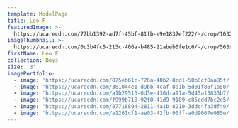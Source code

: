 ```yaml
---
template: ModelPage
title: Leo F
featuredImage: >-
  https://ucarecdn.com/77bb1392-ad7f-45bf-81fb-e9e1837ef222/-/crop/1632x992/0,180/-/preview/
imageThumbnail: >-
  https://ucarecdn.com/0c3b4fc5-213c-406a-b485-21abeb0fe1c6/-/crop/563x726/523,319/-/preview/
firstName: Leo F
collection: Boys
size: '3'
imagePortfolio:
  - image: 'https://ucarecdn.com/075eb61c-728a-48b2-8cd1-50b0cf8aa85f/'
  - image: 'https://ucarecdn.com/381044e1-d9bb-4caf-8a1b-5d01f86f1a50/'
  - image: 'https://ucarecdn.com/a1b29515-0d3e-430d-a91a-5d45a15833b7/'
  - image: 'https://ucarecdn.com/f999b718-92f0-41d9-9189-c85cdd7bc2e5/'
  - image: 'https://ucarecdn.com/87718894-2811-4a1b-8210-3dde4fa3df49/'
  - image: 'https://ucarecdn.com/a1261cf1-ae03-42fb-90ff-a0d9067e085e/'
---
```


